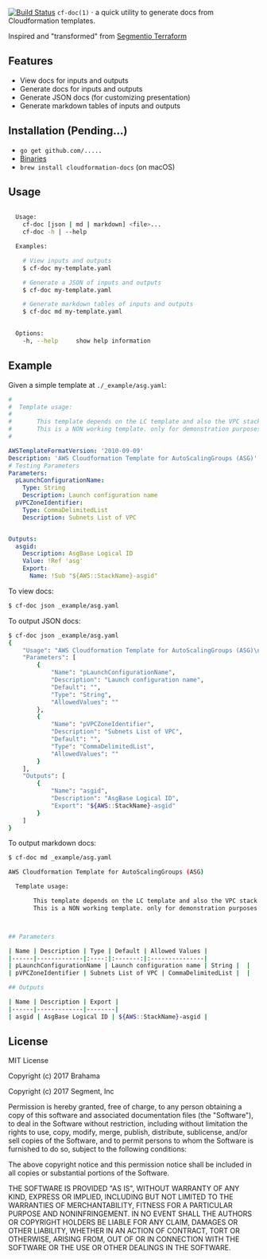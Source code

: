 [![Build Status](https://travis-ci.org/brahama/cf-doc.svg?branch=dev)](https://travis-ci.org/brahama/cf-doc)
  `cf-doc(1)` &sdot; a quick utility to generate docs from Cloudformation templates. 

  Inspired and "transformed" from [Segmentio Terraform](https://github.com/segmentio/terraform-docs)  


## Features

  - View docs for inputs and outputs
  - Generate docs for inputs and outputs
  - Generate JSON docs (for customizing presentation)
  - Generate markdown tables of inputs and outputs

## Installation (Pending...)

  - `go get github.com/.....`
  - [Binaries](https://github.com/......)
  - `brew install cloudformation-docs` (on macOS)

## Usage

```bash

  Usage:
    cf-doc [json | md | markdown] <file>...
    cf-doc -h | --help

  Examples:

    # View inputs and outputs
    $ cf-doc my-template.yaml

    # Generate a JSON of inputs and outputs
    $ cf-doc my-template.yaml

    # Generate markdown tables of inputs and outputs
    $ cf-doc md my-template.yaml

    
  Options:
    -h, --help     show help information

```

## Example

Given a simple template at `./_example/asg.yaml`:

```yaml
#
#  Template usage:
# 
#       This template depends on the LC template and also the VPC stack.
#       This is a NON working template. only for demonstration purposes for cf-doc
#

AWSTemplateFormatVersion: '2010-09-09'
Description: 'AWS Cloudformation Template for AutoScalingGroups (ASG)'
# Testing Parameters
Parameters:
  pLaunchConfigurationName:
    Type: String
    Description: Launch configuration name
  pVPCZoneIdentifier:
    Type: CommaDelimitedList
    Description: Subnets List of VPC


Outputs:
  asgid:
    Description: AsgBase Logical ID
    Value: !Ref 'asg'
    Export:
      Name: !Sub "${AWS::StackName}-asgid"


```

To view docs:

```bash
$ cf-doc json _example/asg.yaml
```

To output JSON docs:

```bash
$ cf-doc json _example/asg.yaml
{
    "Usage": "AWS Cloudformation Template for AutoScalingGroups (ASG)\n\n  Template usage:\n \n       This template depends on the LC template and also the VPC stack.\n       This is a NON working template. only for demonstration purposes for cf-doc\n\n",
    "Parameters": [
        {
            "Name": "pLaunchConfigurationName",
            "Description": "Launch configuration name",
            "Default": "",
            "Type": "String",
            "AllowedValues": ""
        },
        {
            "Name": "pVPCZoneIdentifier",
            "Description": "Subnets List of VPC",
            "Default": "",
            "Type": "CommaDelimitedList",
            "AllowedValues": ""
        }
    ],
    "Outputs": [
        {
            "Name": "asgid",
            "Description": "AsgBase Logical ID",
            "Export": "${AWS::StackName}-asgid"
        }
    ]
}
```

To output markdown docs:

```bash
$ cf-doc md _example/asg.yaml

AWS Cloudformation Template for AutoScalingGroups (ASG)

  Template usage:

       This template depends on the LC template and also the VPC stack.
       This is a NON working template. only for demonstration purposes for cf-doc



## Parameters

| Name | Description | Type | Default | Allowed Values |
|------|-------------|:----:|:-------:|:---------------|
| pLaunchConfigurationName | Launch configuration name | String |  |  |
| pVPCZoneIdentifier | Subnets List of VPC | CommaDelimitedList |  |  |

## Outputs

| Name | Description | Export |
|------|-------------|--------|
| asgid | AsgBase Logical ID | ${AWS::StackName}-asgid |

```

## License

MIT License

Copyright (c) 2017 Brahama

Copyright (c) 2017 Segment, Inc

Permission is hereby granted, free of charge, to any person obtaining a copy
of this software and associated documentation files (the "Software"), to deal
in the Software without restriction, including without limitation the rights
to use, copy, modify, merge, publish, distribute, sublicense, and/or sell
copies of the Software, and to permit persons to whom the Software is
furnished to do so, subject to the following conditions:

The above copyright notice and this permission notice shall be included in all
copies or substantial portions of the Software.

THE SOFTWARE IS PROVIDED "AS IS", WITHOUT WARRANTY OF ANY KIND, EXPRESS OR
IMPLIED, INCLUDING BUT NOT LIMITED TO THE WARRANTIES OF MERCHANTABILITY,
FITNESS FOR A PARTICULAR PURPOSE AND NONINFRINGEMENT. IN NO EVENT SHALL THE
AUTHORS OR COPYRIGHT HOLDERS BE LIABLE FOR ANY CLAIM, DAMAGES OR OTHER
LIABILITY, WHETHER IN AN ACTION OF CONTRACT, TORT OR OTHERWISE, ARISING FROM,
OUT OF OR IN CONNECTION WITH THE SOFTWARE OR THE USE OR OTHER DEALINGS IN THE
SOFTWARE.
